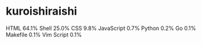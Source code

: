 # kuroishiraishi
HTML              64.1%
Shell             25.0%
CSS               9.8%
JavaScript        0.7%
Python            0.2%
Go                0.1%
Makefile          0.1%
Vim Script        0.1%
